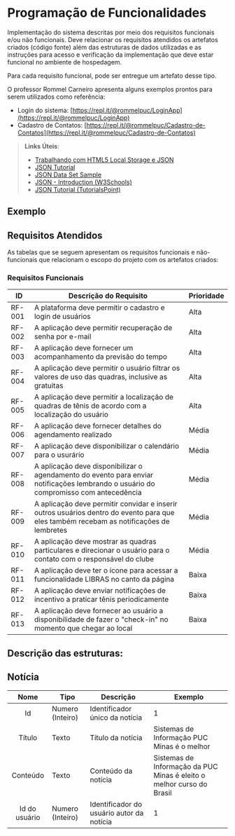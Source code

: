 # Programação de Funcionalidades

Implementação do sistema descritas por meio dos requisitos funcionais e/ou não funcionais. Deve relacionar os requisitos atendidos os artefatos criados (código fonte) além das estruturas de dados utilizadas e as instruções para acesso e verificação da implementação que deve estar funcional no ambiente de hospedagem.

Para cada requisito funcional, pode ser entregue um artefato desse tipo.

O professor Rommel Carneiro apresenta alguns exemplos prontos para serem utilizados como referência:
- Login do sistema: [https://repl.it/@rommelpuc/LoginApp](https://repl.it/@rommelpuc/LoginApp) 
- Cadastro de Contatos: [https://repl.it/@rommelpuc/Cadastro-de-Contatos](https://repl.it/@rommelpuc/Cadastro-de-Contatos)


> **Links Úteis**:
>
> - [Trabalhando com HTML5 Local Storage e JSON](https://www.devmedia.com.br/trabalhando-com-html5-local-storage-e-json/29045)
> - [JSON Tutorial](https://www.w3resource.com/JSON)
> - [JSON Data Set Sample](https://opensource.adobe.com/Spry/samples/data_region/JSONDataSetSample.html)
> - [JSON - Introduction (W3Schools)](https://www.w3schools.com/js/js_json_intro.asp)
> - [JSON Tutorial (TutorialsPoint)](https://www.tutorialspoint.com/json/index.htm)

## Exemplo

## Requisitos Atendidos

As tabelas que se seguem apresentam os requisitos funcionais e não-funcionais que relacionam o escopo do projeto com os artefatos criados:

### Requisitos Funcionais

|ID    | Descrição do Requisito | Prioridade |
|------|------------------------|------------|
|RF-001| A plataforma deve permitir o cadastro e login de usuários  | Alta |
|RF-002| A aplicação deve permitir recuperação de senha por e-mail | Alta | 
|RF-003| A aplicação deve fornecer um acompanhamento da previsão do tempo | Alta | 
|RF-004| A aplicação deve permitir o usuário filtrar os valores de uso das quadras, inclusive as gratuitas | Alta | 
|RF-005| A aplicação deve permitir a localização de quadras de tênis de acordo com a localização do usuário | Alta | 
|RF-006| A aplicação deve fornecer detalhes do agendamento realizado | Média | 
|RF-007| A aplicação deve disponibilizar o calendário para o usurário | Média | 
|RF-008| A aplicação deve disponibilizar o agendamento do evento para enviar notificações lembrando o usuário do compromisso com antecedência | Média | 
|RF-009| A aplicação deve permitir convidar e inserir outros usuários dentro do evento para que eles também recebam as notificações de lembretes | Média | 
|RF-010| A aplicação deve mostrar as quadras particulares e direcionar o usuário para o contato com o responsável do clube | Média | 
|RF-011| A aplicação deve ter o ícone para acessar a funcionalidade LIBRAS no canto da página | Baixa | 
|RF-012| A aplicação deve enviar notificações de incentivo a praticar tênis periodicamente | Baixa |
|RF-013| A aplicação deve fornecer ao usuário a disponibilidade de fazer o "check-in" no momento que chegar ao local | Baixa |

## Descrição das estruturas:

## Notícia
|  **Nome**      | **Tipo**          | **Descrição**                             | **Exemplo**                                    |
|:--------------:|-------------------|-------------------------------------------|------------------------------------------------|
| Id             | Numero (Inteiro)  | Identificador único da notícia            | 1                                              |
| Título         | Texto             | Título da notícia                         | Sistemas de Informação PUC Minas é o melhor                                   |
| Conteúdo       | Texto             | Conteúdo da notícia                       | Sistemas de Informação da PUC Minas é eleito o melhor curso do Brasil                            |
| Id do usuário  | Numero (Inteiro)  | Identificador do usuário autor da notícia | 1                                              |

